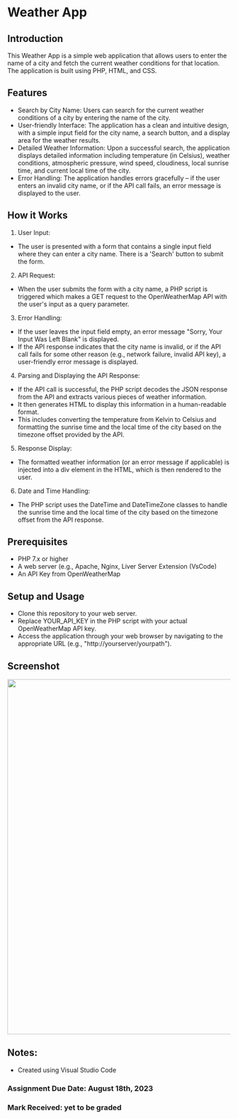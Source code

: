 # Weather App
## Introduction

This Weather App is a simple web application that allows users to enter the name of a city and fetch the current weather conditions for that location. The application is built using PHP, HTML, and CSS.

## Features
- Search by City Name: Users can search for the current weather conditions of a city by entering the name of the city.
- User-friendly Interface: The application has a clean and intuitive design, with a simple input field for the city name, a search button, and a display area for the weather results.
- Detailed Weather Information: Upon a successful search, the application displays detailed information including temperature (in Celsius), weather conditions, atmospheric pressure, wind speed, cloudiness, local sunrise time, and current local time of the city.
- Error Handling: The application handles errors gracefully – if the user enters an invalid city name, or if the API call fails, an error message is displayed to the user.

## How it Works
1. User Input:
  - The user is presented with a form that contains a single input field where they can enter a city name. There is a 'Search' button to submit the form.
2. API Request:
  - When the user submits the form with a city name, a PHP script is triggered which makes a GET request to the OpenWeatherMap API with the user's input as a query parameter.
3. Error Handling:
  - If the user leaves the input field empty, an error message "Sorry, Your Input Was Left Blank" is displayed.
  - If the API response indicates that the city name is invalid, or if the API call fails for some other reason (e.g., network failure, invalid API key), a user-friendly error message is displayed.
4. Parsing and Displaying the API Response:
  - If the API call is successful, the PHP script decodes the JSON response from the API and extracts various pieces of weather information.
  - It then generates HTML to display this information in a human-readable format.
  - This includes converting the temperature from Kelvin to Celsius and formatting the sunrise time and the local time of the city based on the timezone offset provided by the API.
5. Response Display:
  - The formatted weather information (or an error message if applicable) is injected into a div element in the HTML, which is then rendered to the user.
6. Date and Time Handling:
  - The PHP script uses the DateTime and DateTimeZone classes to handle the sunrise time and the local time of the city based on the timezone offset from the API response.

## Prerequisites
- PHP 7.x or higher
- A web server (e.g., Apache, Nginx, Liver Server Extension (VsCode)
- An API Key from OpenWeatherMap

## Setup and Usage
- Clone this repository to your web server.
- Replace YOUR_API_KEY in the PHP script with your actual OpenWeatherMap API key.
- Access the application through your web browser by navigating to the appropriate URL (e.g., "http://yourserver/yourpath").

## Screenshot

<p align="center">
<img width="800" src="https://github.com/MatthewAntonis/WeatherApp/assets/122380719/c79d1e6d-ddf8-41a8-8535-c1edb5cfcafb">
<p/>
  
## Notes: 
- Created using Visual Studio Code

### Assignment Due Date: August 18th, 2023
### Mark Received: yet to be graded

